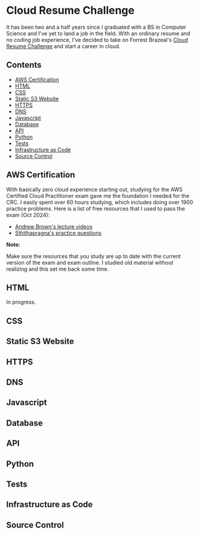 # Cloud Resume Challenge <!-- omit from toc -->

It has been two and a half years since I graduated with a BS in Computer
Science and I've yet to land a job in the field. With an ordinary resume and no
coding job experience, I've decided to take on Forrest Brazeal's [Cloud Resume
Challenge][CRC] and start a career in cloud.

[CRC]: https://forrestbrazeal.com/2020/04/23/the-cloud-resume-challenge/

## Contents <!-- omit from toc -->

- [AWS Certification](#aws-certification)
- [HTML](#html)
- [CSS](#css)
- [Static S3 Website](#static-s3-website)
- [HTTPS](#https)
- [DNS](#dns)
- [Javascript](#javascript)
- [Database](#database)
- [API](#api)
- [Python](#python)
- [Tests](#tests)
- [Infrastructure as Code](#infrastructure-as-code)
- [Source Control](#source-control)

## AWS Certification

With basically zero cloud experience starting out, studying for the AWS
Certified Cloud Practitioner exam gave me the foundation I needed for the CRC.
I easily spent over 60 hours studying, which includes doing over 1900 practice
problems. Here is a list of free resources that I used to pass the exam (Oct
2024):

- [Andrew Brown's lecture videos][lecture]
- [Sthithapragna's practice questions][questions]

**Note:**

Make sure the resources that you study are up to date with the current version
of the exam and exam outline. I studied old material without realizing and this
set me back some time.

[lecture]:
    https://www.youtube.com/watch?v=NhDYbskXRgc&list=LL&index=11
[questions]:
    https://www.youtube.com/playlist?list=PL7GozF-qZ4KeQftuqU3yxvQ-f3eFNUiuJ

## HTML

In progress.

## CSS

## Static S3 Website

## HTTPS

## DNS

## Javascript

## Database

## API

## Python

## Tests

## Infrastructure as Code

## Source Control

